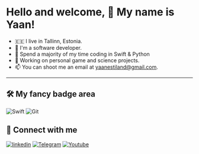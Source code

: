 # Hello and welcome, 👋 My name is Yaan!

- 🇪🇪 I live in Tallinn, Estonia.
- 🐾 I'm a software developer.
- 📱 Spend a majority of my time coding in Swift & Python
- 🚀 Working on personal game and science projects.
- 📫 You can shoot me an email at [yaanestiland@gmail.com](mailto:yaanestiland@gmail.com).


________________________________________

## 🛠 My fancy badge area

![Swift](https://img.shields.io/badge/swift-de5d43?&style=for-the-badge&logo=swift&logoColor=white) 
![Git](https://img.shields.io/badge/git-%23F05033.svg?style=for-the-badge&logo=git&logoColor=white) 

## 🤝 Connect with me

 [![linkedin](https://img.shields.io/badge/linkedin%20-%230077B5.svg?&style=for-the-badge&logo=linkedin&logoColor=white)](https://www.linkedin.com/in/jaan-prokofjev/) 
 [![Telegram](https://img.shields.io/static/v1?style=for-the-badge&message=Telegram&color=26A5E4&logo=Telegram&logoColor=FFFFFF&label=)](https://t.me/YSaanich)
 [![Youtube](https://img.shields.io/static/v1?style=for-the-badge&message=Youtube&color=FFFFFF&logo=Youtube&logoColor=ff5b4f&label=)](https://www.youtube.com/channel/UCZoLCgIoA1eHwjM4XFWabJw)
